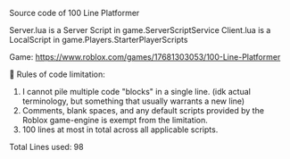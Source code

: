 Source code of 100 Line Platformer

Server.lua is a Server Script in game.ServerScriptService
Client.lua is a LocalScript in game.Players.StarterPlayerScripts

Game: https://www.roblox.com/games/17681303053/100-Line-Platformer

📜 Rules of code limitation:
1. I cannot pile multiple code "blocks" in a single line. (idk actual terminology, but something that usually warrants a new line)
2. Comments, blank spaces, and any default scripts provided by the Roblox game-engine is exempt from the limitation.
3. 100 lines at most in total across all applicable scripts.

Total Lines used: 98
